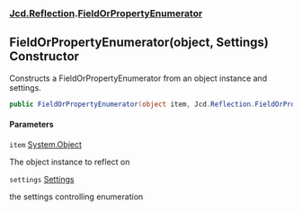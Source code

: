 ### [Jcd.Reflection](Jcd.Reflection.md 'Jcd.Reflection').[FieldOrPropertyEnumerator](FieldOrPropertyEnumerator.md 'Jcd.Reflection.FieldOrPropertyEnumerator')

## FieldOrPropertyEnumerator(object, Settings) Constructor

Constructs a FieldOrPropertyEnumerator from an object instance and settings.

```csharp
public FieldOrPropertyEnumerator(object item, Jcd.Reflection.FieldOrPropertyEnumerator.Settings settings=default(Jcd.Reflection.FieldOrPropertyEnumerator.Settings));
```
#### Parameters

<a name='Jcd.Reflection.FieldOrPropertyEnumerator.FieldOrPropertyEnumerator(object,Jcd.Reflection.FieldOrPropertyEnumerator.Settings).item'></a>

`item` [System.Object](https://docs.microsoft.com/en-us/dotnet/api/System.Object 'System.Object')

The object instance to reflect on

<a name='Jcd.Reflection.FieldOrPropertyEnumerator.FieldOrPropertyEnumerator(object,Jcd.Reflection.FieldOrPropertyEnumerator.Settings).settings'></a>

`settings` [Settings](FieldOrPropertyEnumerator.Settings.md 'Jcd.Reflection.FieldOrPropertyEnumerator.Settings')

the settings controlling enumeration